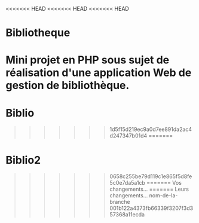 <<<<<<< HEAD
<<<<<<< HEAD
<<<<<<< HEAD
# Bibliotheque
Mini projet en PHP sous sujet de réalisation d'une application Web de gestion de bibliothèque.
=======
# Biblio
>>>>>>> 1d5f15d219ec9a0d7ee891da2ac4d247347b01d4
=======
# Biblio2
>>>>>>> 0658c255be79d119c1e865f5d8fe5c0e7da5a1cb
=======
Vos changements...
=======
Leurs changements...
>>>>>>> nom-de-la-branche
>>>>>>> 001b122a4373fb66339f3207f3d357368a11ecda
